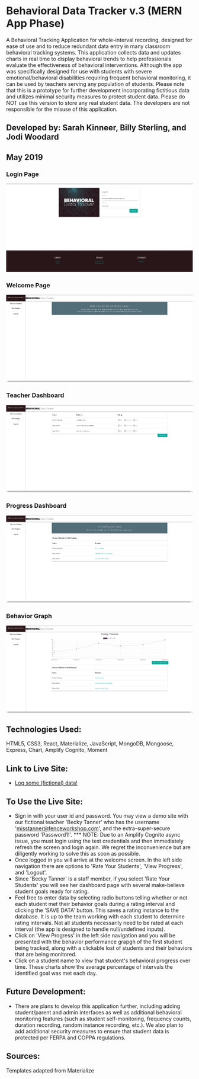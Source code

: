 # Behavioral Data Tracker v.3 (MERN App Phase)
A Behavioral Tracking Application for whole-interval recording, designed for ease of use and to reduce redundant data entry in many classroom behavioral tracking systems. This application collects data and updates charts in real time to display behavioral trends to help professionals evaluate the effectiveness of behavioral interventions.  Although the app was specifically designed for use with students with severe emotional/behavioral disabilities requiring frequent behavioral monitoring, it can be used by teachers serving any population of students.  Please note that this is a prototype for further development incorporating fictitious data and utilizes minimal security measures to protect student data.  Please do NOT use this version to store any real student data.  The developers are not responsible for the misuse of this application.

## Developed by: Sarah Kinneer, Billy Sterling, and Jodi Woodard
## May 2019

### Login Page
![Photo of Login Page](login.png)

### Welcome Page
![Photo of Welcome Page](welcome.png)

### Teacher Dashboard
![Photo of Teacher Dashboard](table.png)

### Progress Dashboard
![Photo of Student Charts](progress.png)

### Behavior Graph
![Photo of Student Charts](chart.png)

## Technologies Used:
HTML5, CSS3, React, Materialize, JavaScript, MongoDB, Mongoose, Express, Chart, Amplify Cognito, Moment

## Link to Live Site:
- [Log some (fictional) data!](https://behavioraldatatrackerv3.herokuapp.com/)

## To Use the Live Site:
- Sign in with your user id and password. You may view a demo site with our fictional teacher 'Becky Tanner' who has the username 'misstanner@fenceworkshop.com', and the extra-super-secure password 'Password1!'.  *** NOTE: Due to an Amplify Cognito async issue, you must login using the test credentials and then immediately refresh the screen and login again.  We regret the inconvenience but are diligently working to solve this as soon as possible.
- Once logged in you will arrive at the welcome screen.  In the left side navigation there are options to 'Rate Your Students', 'View Progress', and 'Logout'.
- Since 'Becky Tanner' is a staff member, if you select 'Rate Your Students' you will see her dashboard page with several make-believe student goals ready for rating.
- Feel free to enter data by selecting radio buttons telling whether or not each student met their behavior goals during a rating interval and clicking the 'SAVE DATA' button.  This saves a rating instance to the database.  It is up to the team working with each student to determine rating intervals.  Not all students necessarily need to be rated at each interval (the app is designed to handle null/undefined inputs).
- Click on 'View Progress' in the left side navigation and you will be presented with the behavior performance grapgh of the first student being tracked, along with a clickable lost of students and their behaviors that are being monitored.
- Click on a student name to view that student's behavioral progress over time. These charts show the average percentage of intervals the identified goal was met each day.

## Future Development:
- There are plans to develop this application further, including adding student/parent and admin interfaces as well as additional behavioral monitoring features (such as student self-monitoring, frequency counts, duration recording, random instance recording, etc.).  We also plan to add additional security measures to ensure that student data is protected per FERPA and COPPA regulations.

## Sources:
Templates adapted from Materialize
